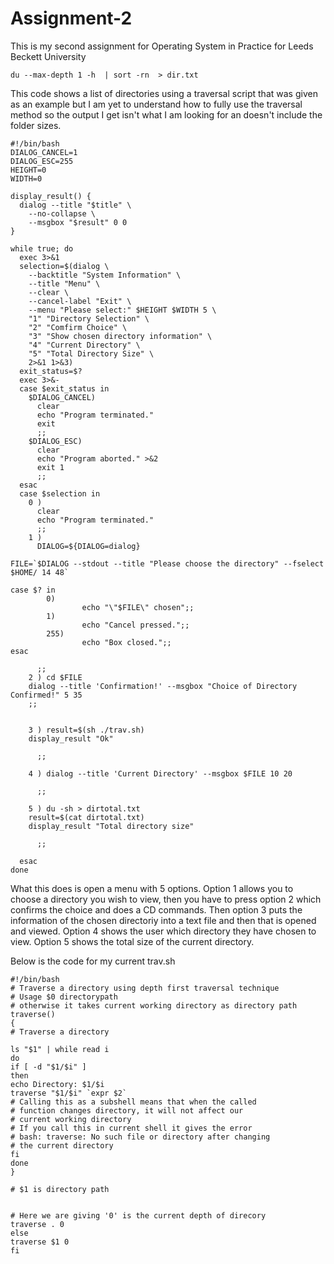 # Assignment-2
This is my second assignment for Operating System in Practice for Leeds Beckett University


```
du --max-depth 1 -h  | sort -rn  > dir.txt
```
This code shows a list of directories using a traversal script that was given as an example but I am yet to understand how to fully use the traversal method so the output I get isn't what I am looking for an doesn't include the folder sizes.

```
#!/bin/bash
DIALOG_CANCEL=1
DIALOG_ESC=255
HEIGHT=0
WIDTH=0

display_result() {
  dialog --title "$title" \
    --no-collapse \
    --msgbox "$result" 0 0
}

while true; do
  exec 3>&1
  selection=$(dialog \
    --backtitle "System Information" \
    --title "Menu" \
    --clear \
    --cancel-label "Exit" \
    --menu "Please select:" $HEIGHT $WIDTH 5 \
    "1" "Directory Selection" \
    "2" "Comfirm Choice" \
    "3" "Show chosen directory information" \
    "4" "Current Directory" \
    "5" "Total Directory Size" \
    2>&1 1>&3)
  exit_status=$?
  exec 3>&-
  case $exit_status in
    $DIALOG_CANCEL)
      clear
      echo "Program terminated."
      exit
      ;;
    $DIALOG_ESC)
      clear
      echo "Program aborted." >&2
      exit 1
      ;;
  esac
  case $selection in
    0 )
      clear
      echo "Program terminated."
      ;;
    1 )
      DIALOG=${DIALOG=dialog}

FILE=`$DIALOG --stdout --title "Please choose the directory" --fselect $HOME/ 14 48`

case $? in
        0)
                echo "\"$FILE\" chosen";;
        1)
                echo "Cancel pressed.";;
        255)
                echo "Box closed.";;
esac

      ;;
    2 ) cd $FILE
	dialog --title 'Confirmation!' --msgbox "Choice of Directory Confirmed!" 5 35
    ;;


    3 ) result=$(sh ./trav.sh)
	display_result "Ok"

      ;;

    4 ) dialog --title 'Current Directory' --msgbox $FILE 10 20

      ;;

    5 ) du -sh > dirtotal.txt
    result=$(cat dirtotal.txt)
    display_result "Total directory size"

      ;;

  esac
done
```
What this does is open a menu with 5 options. Option 1 allows you to choose a directory you wish to view, then you have to press option 2 which confirms the choice and does a CD commands. Then option 3 puts the information of the chosen directoriy into a text file and then that is opened and viewed. Option 4 shows the user which directory they have chosen to view. Option 5 shows the total size of the current directory.

Below is the code for my current trav.sh
```
#!/bin/bash
# Traverse a directory using depth first traversal technique
# Usage $0 directorypath
# otherwise it takes current working directory as directory path
traverse()
{
# Traverse a directory

ls "$1" | while read i
do
if [ -d "$1/$i" ]
then
echo Directory: $1/$i
traverse "$1/$i" `expr $2`
# Calling this as a subshell means that when the called
# function changes directory, it will not affect our
# current working directory
# If you call this in current shell it gives the error
# bash: traverse: No such file or directory after changing
# the current directory
fi
done
}

# $1 is directory path


# Here we are giving '0' is the current depth of direcory
traverse . 0
else
traverse $1 0
fi
```

